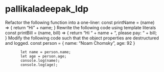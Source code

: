 # pallikaladeepak_ldp
Refactor the following function into a one-liner:
const printName = (name) => {
                     return “Hi” + name;
           }
Rewrite the following code using template literals
const printBill = (name, bill) => {
                     return “Hi “ + name + “, please pay: “ + bill;
           }
Modify the following code such that the object properties are destructured and logged.
const person = {
                      name: “Noam Chomsky”,
                      age: 92
            }
           
           let name = person.name;
           let age = person.age;
           console.log(name);
           console.log(age);
